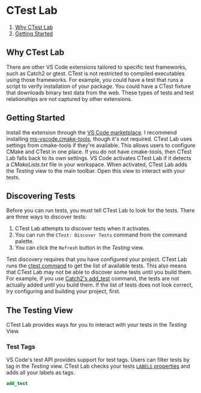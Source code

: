 # CTest Lab

1. [Why CTest Lab](#why-ctest-lab)
1. [Getting Started](#getting-started)

## Why CTest Lab

There are other VS Code extensions tailored to specific test frameworks, such as
Catch2 or gtest. CTest is not restricted to compiled executables using those
frameworks. For example, you could have a test that runs a script to verify
installation of your package. You could have a CTest fixture that downloads
binary test data from the web. These types of tests and test relationships are
not captured by other extensions.

## Getting Started

Install the extension through the [VS Code marketplace](). I recommend
installing [ms-vscode.cmake-tools](), though it's not required. CTest Lab uses
settings from cmake-tools if they're available. This allows users to configure
CMake and CTest in one place. If you do not have cmake-tools, then CTest Lab
falls back to its own settings. VS Code activates CTest Lab if it detects a
_CMakeLists.txt_ file in your workspace. When activated, CTest Lab adds the
_Testing_ view to the main toolbar. Open this view to interact with your tests.

## Discovering Tests

Before you can run tests, you must tell CTest Lab to look for the tests. There
are three ways to discover tests:

1. CTest Lab attempts to discover tests when it activates.
1. You can run the `CTest: Discover Tests` command from the command palette.
1. You can click the `Refresh` button in the _Testing_ view.

Test discovery requires that you have configured your project. CTest Lab runs
the [ctest command]() to get the list of available tests. This also means that
CTest Lab may not be able to discover some tests until you build them. For
example, if you use [Catch2's add_test]() command, the tests are not actually
added until you build them. If the list of tests does not look correct, try
configuring and building your project, first.

## The Testing View

CTest Lab provides ways for you to interact with your tests in the _Testing_
View.

### Test Tags

VS Code's test API provides support for test tags. Users can filter tests by tag
in the _Testing_ view. CTest Lab checks your tests [`LABELS` properties]() and
adds all your labels as tags.

```cmake
add_test
```
